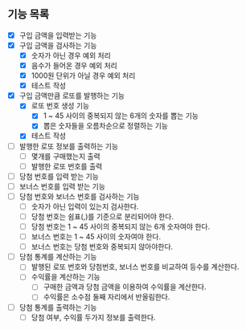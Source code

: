 ## 기능 목록
- [x] 구입 금액을 입력받는 기능
- [x] 구입 금액을 검사하는 기능
  - [x] 숫자가 아닌 경우 예외 처리
  - [x] 음수가 들어온 경우 예외 처리
  - [x] 1000원 단위가 아닐 경우 예외 처리
  - [x] 테스트 작성
- [x] 구입 금액만큼 로또를 발행하는 기능
  - [x] 로또 번호 생성 기능
    - [x] 1 ~ 45 사이의 중복되지 않는 6개의 숫자를 뽑는 기능
    - [x] 뽑은 숫자들을 오름차순으로 정렬하는 기능
  - [x] 테스트 작성
- [ ] 발행한 로또 정보를 출력하는 기능
    - [ ] 몇개를 구매했는지 출력
    - [ ] 발행한 로또 번호를 출력
- [ ] 당첨 번호를 입력 받는 기능
- [ ] 보너스 번호를 입력 받는 기능
- [ ] 당첨 번호와 보너스 번호를 검사하는 기능
    - [ ] 숫자가 아닌 입력이 있는지 검사한다.
    - [ ] 당첨 번호는 쉼표(,)를 기준으로 분리되어야 한다.
    - [ ] 당첨 번호는 1 ~ 45 사이의 중복되지 않는 6개 숫자여야 한다.
    - [ ] 보너스 번호는 1 ~ 45 사이의 숫자여야 한다.
    - [ ] 보너스 번호는 당첨 번호와 중복되지 않아야한다.
- [ ] 당첨 통계를 계산하는 기능
  - [ ] 발행된 로또 번호와 당첨번호, 보너스 번호를 비교하여 등수를 계산한다.
  - [ ] 수익률을 계산하는 기능
      - [ ] 구매한 금액과 당첨 금액을 이용하여 수익률을 계산한다.
      - [ ] 수익률은 소수점 둘째 자리에서 반올림한다.
- [ ] 당첨 통계를 출력하는 기능
    - [ ] 당첨 여부, 수익률 두가지 정보를 출력한다.
